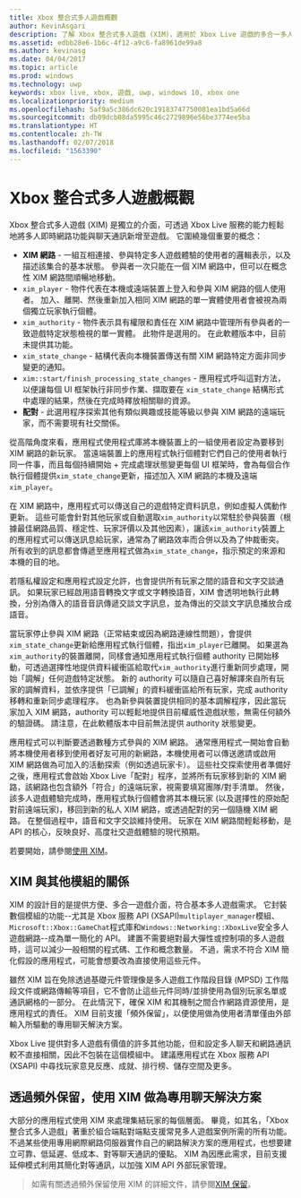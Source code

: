 ```yaml
---
title: Xbox 整合式多人遊戲概觀
author: KevinAsgari
description: 了解 Xbox 整合式多人遊戲 (XIM)，適用於 Xbox Live 遊戲的多合一多人遊戲/網路功能/聊天解決方案。
ms.assetid: edbb28e6-1b6c-4f12-a9c6-fa8961de99a8
ms.author: kevinasg
ms.date: 04/04/2017
ms.topic: article
ms.prod: windows
ms.technology: uwp
keywords: xbox live, xbox, 遊戲, uwp, windows 10, xbox one
ms.localizationpriority: medium
ms.openlocfilehash: 5af9a5c386dc620c19183747750081ea1bd5a66d
ms.sourcegitcommit: db09dcb08da5995c46c2729896e56be3774ee5ba
ms.translationtype: HT
ms.contentlocale: zh-TW
ms.lasthandoff: 02/07/2018
ms.locfileid: "1563390"
---
```

# <a name="xbox-integrated-multiplayer-overview"></a>Xbox 整合式多人遊戲概觀

 Xbox 整合式多人遊戲 (XIM) 是獨立的介面，可透過 Xbox Live 服務的能力輕鬆地將多人即時網路功能與聊天通訊新增至遊戲。 它圍繞幾個重要的概念：

 - **XIM 網路** - 一組互相連接、參與特定多人遊戲體驗的使用者的邏輯表示，以及描述該集合的基本狀態。 參與者一次只能在一個 XIM 網路中，但可以在概念性 XIM 網路間順暢地移動。
 - `xim_player` - 物件代表在本機或遠端裝置上登入和參與 XIM 網路的個人使用者。 加入、離開、然後重新加入相同 XIM 網路的單一實體使用者會被視為兩個獨立玩家執行個體。
 - `xim_authority` - 物件表示具有權限和責任在 XIM 網路中管理所有參與者的一致遊戲特定狀態檢視的單一實體。 此物件是選用的。 在此軟體版本中，目前未提供其功能。
 - `xim_state_change` - 結構代表向本機裝置傳送有關 XIM 網路特定方面非同步變更的通知。
 - `xim::start/finish_processing_state_changes` - 應用程式呼叫這對方法，以便讓每個 UI 框架執行非同步作業、擷取要在 `xim_state_change` 結構形式中處理的結果，然後在完成時釋放相關聯的資源。
 - **配對** - 此選用程序探索其他有類似興趣或技能等級以參與 XIM 網路的遠端玩家，而不需要現有社交關係。

從高階角度來看，應用程式使用程式庫將本機裝置上的一組使用者設定為要移到 XIM 網路的新玩家。 當遠端裝置上的應用程式執行個體對它們自己的使用者執行同一件事，而且每個持續開始 + 完成處理狀態變更每個 UI 框架時，會為每個合作執行個體提供`xim_state_change`更新，描述加入 XIM 網路的本機及遠端`xim_player`。

在 XIM 網路中，應用程式可以傳送自己的遊戲特定資料訊息，例如虛擬人偶動作更新。 這些可能會針對其他玩家或自動選取`xim_authority`以常駐於參與裝置（根據最佳網路品質、穩定性、玩家評價以及其他因素），讓該`xim_authority`裝置上的應用程式可以傳送訊息給玩家，通常為了網路效率而合併以及為了仲裁衝突。 所有收到的訊息都會傳遞至應用程式做為`xim_state_change`，指示預定的來源和本機的目的地。

若隱私權設定和應用程式設定允許，也會提供所有玩家之間的語音和文字交談通訊。 如果玩家已經啟用語音轉換文字或文字轉換語音，XIM 會透明地執行此轉換，分別為傳入的語音音訊傳遞交談文字訊息，並為傳出的交談文字訊息播放合成語音。

當玩家停止參與 XIM 網路（正常結束或因為網路連線性問題），會提供`xim_state_change`更新給應用程式執行個體，指出`xim_player`已離開。 如果選為`xim_authority`的裝置離開，同樣會通知應用程式執行個體 authority 已開始移動，可透過選擇性地提供資料緩衝區給取代`xim_authority`進行重新同步處理，開始「調解」任何遊戲特定狀態。 新的 authority 可以隨自己喜好解譯來自所有玩家的調解資料，並依序提供「已調解」的資料緩衝區給所有玩家，完成 authority 移轉和重新同步處理程序。 也為新參與裝置提供相同的基本調解程序，因此當玩家加入 XIM 網路，authority 可以輕鬆地提供目前權威性遊戲狀態，無需任何額外的驗證碼。 請注意，在此軟體版本中目前無法提供 authority 狀態變更。

應用程式可以判斷要透過數種方式參與的 XIM 網路。 通常應用程式一開始會自動將本機使用者移到使用者好友可用的新網路，本機使用者可以傳送邀請或啟用 XIM 網路做為可加入的活動探索（例如透過玩家卡）。 這些社交探索使用者準備好之後，應用程式會啟始 Xbox Live「配對」程序，並將所有玩家移到新的 XIM 網路，該網路也包含額外「符合」的遠端玩家，視需要填寫團隊/對手清單。 然後，該多人遊戲體驗完成時，應用程式執行個體會將其本機玩家 (以及選擇性的原始配對前遠端玩家)，移回到新的私人 XIM 網路，或透過配對的另一個隨機 XIM 網路。 在整個過程中，語音和文字交談維持使用。 玩家在 XIM 網路間輕鬆移動，是 API 的核心，反映良好、高度社交遊戲體驗的現代預期。

若要開始，請參閱[使用 XIM](xbox-integrated-multiplayer/using-xim.md)。

## <a name="xims-relationship-to-other-modules"></a>XIM 與其他模組的關係

XIM 的設計目的是提供方便、多合一遊戲介面，符合基本多人遊戲需求。 它封裝數個模組的功能--尤其是 Xbox 服務 API (XSAPI)`multiplayer_manager`模組、`Microsoft::Xbox::GameChat`程式庫和`Windows::Networking::XboxLive`安全多人遊戲網路--成為單一簡化的 API。 建置不需要絕對最大彈性或控制項的多人遊戲時，這可以減少一般相關的程式碼、工作和概念數量。 不過，需求不符合 XIM 簡化假設的應用程式，可能會想要改為直接使用這些元件。

雖然 XIM 旨在免除透過基礎元件管理像是多人遊戲工作階段目錄 (MPSD) 工作階段文件或網路傳輸等項目，它不會防止這些元件同時/並排使用為個別玩家名單或通訊網格的一部分。 在此情況下，確保 XIM 和其機制之間合作網路資源使用，是應用程式的責任。 XIM 目前支援「頻外保留」，以便使用做為使用者清單僅由外部輸入所驅動的專用聊天解決方案。

Xbox Live 提供對多人遊戲有價值的許多其他功能，但和設定多人聊天和網路通訊較不直接相關，因此不包裝在這個模組中。 建議應用程式在 Xbox 服務 API (XSAPI) 中尋找玩家意見反應、成就、排行榜、儲存空間及更多。


## <a name="using-xim-as-a-dedicated-chat-solution-via-out-of-band-reservations"></a>透過頻外保留，使用 XIM 做為專用聊天解決方案

大部分的應用程式使用 XIM 來處理集結玩家的每個層面。 畢竟，如其名，「Xbox 整合式多人遊戲」著重於組合端點對端點支援常見多人遊戲案例所需的所有功能。 不過某些使用專用網際網路伺服器實作自己的網路解決方案的應用程式，也想要建立可靠、低延遲、低成本、對等聊天通訊的優點。 XIM 為因應此需求，目前支援延伸模式利用其簡化對等通訊，以加強 XIM API 外部玩家管理。

> 如需有關透過頻外保留使用 XIM 的詳細文件，請參閱[XIM 保留](xbox-integrated-multiplayer/xim-reservations.md)。
